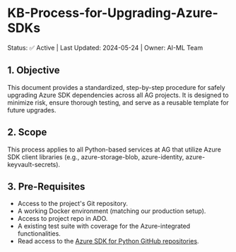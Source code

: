 # KB-Process-for-Upgrading-Azure-SDKs
Status: ✅ Active | Last Updated: 2024-05-24 | Owner: AI-ML Team

## 1. Objective
This document provides a standardized, step-by-step procedure for safely upgrading Azure SDK dependencies across all AG projects. It is designed to minimize risk, ensure thorough testing, and serve as a reusable template for future upgrades.

## 2. Scope
This process applies to all Python-based services at AG that utilize Azure SDK client libraries (e.g., azure-storage-blob, azure-identity, azure-keyvault-secrets).

## 3. Pre-Requisites
- Access to the project's Git repository.
- A working Docker environment (matching our production setup).
- Access to project repo in ADO.
- A existing test suite with coverage for the Azure-integrated functionalities.
- Read access to the [Azure SDK for Python GitHub repositories](https://github.com/Azure/azure-sdk-for-python).

